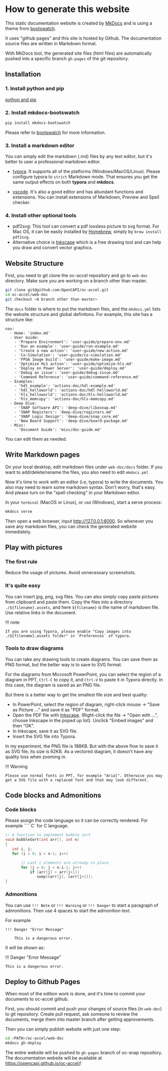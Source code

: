 # How to generate this website

This static documentation website is created by [MkDocs] and is using a theme from [bootswatch].

It uses "github pages" and this site is hosted by Github. The documentation source files are written in Markdown format.

With MkDocs tool, the generated site files (html files) are automatically pushed into a specific branch `gh-pages` of the git repository.

[MkDocs]: https://www.mkdocs.org
[bootswatch]: https://mkdocs.github.io/mkdocs-bootswatch/



## Installation

### 1. Install python and pip

[python and pip]

[python and pip]: https://realpython.com/installing-python/

### 2. Install mkdocs-bootswatch

``` bash
pip install mkdocs-bootswatch
```

Please refer to [bootswatch] for more information.

### 3. Install a markdown editor

You can simply edit the markdown (.md) files by any text editor, but it's better to user a professional markdown editor.

* [typora]. It supports all of the platforms (Windows/MacOS/Linux). Please configure typora to `strict` Markdown mode. That ensures you get the same output effects on both **typora** and **mkdocs**.

[typora]: https://typora.io/


* [vscode]. It's also a good editor and has abundant functions and extensions. You can install extensions of Markdown, Preview and Spell checker.

[vscode]: https://code.visualstudio.com/

### 4. Install other optional tools

* pdf2svg: This tool can convert a pdf lossless picture to svg format. For Mac OS, it can be easily installed by [Homebrew], simply by `brew install pdf2svg`.
* Alternative choice is [Inkscape] which is a free drawing tool and can help you draw and convert vector graphics.

[Homebrew]: https://brew.sh/
[Inkscape]: https://inkscape.org/

## Website Structure

First, you need to git clone the oc-accel repository and go to `web-doc` directory. Make sure you are working on a branch other than master.

``` bash
git clone git@github.com:OpenCAPI/oc-accel.git
cd oc-accel/web-doc
git checkout <A branch other than master>
```

The `docs` folder is where to put the markdown files, and the `mkdocs.yml` lists the website structure and global definitons. For example, this site has a structure like:

```
nav:
  - Home: 'index.md'
  - User Guide:
    - 'Prepare Environment': 'user-guide/prepare-env.md'
    - 'Run an example': 'user-guide/run-example.md'
    - 'Create a new action': 'user-guide/new-action.md'
    - 'Co-Simulation': 'user-guide/co-simulation.md'
    - 'FPGA Image build': 'user-guide/make-image.md'
    - 'Optimize HLS action': 'user-guide/optimize-hls.md'
    - 'Deploy on Power Server': 'user-guide/deploy.md'
    - 'Debug an issue': 'user-guide/debug-issue.md'
    - 'Command Reference': 'user-guide/command-reference.md'
  - Examples:
    - 'hdl_example': 'actions-doc/hdl-example.md'
    - 'hdl_helloworld': 'actions-doc/hdl-helloworld.md'
    - 'hls_helloworld': 'actions-doc/hls-helloworld.md'
    - 'hls_memcopy': 'actions-doc/hls-memcopy.md'
  - Deep Dive:
    - 'SNAP Software API': 'deep-dive/libosnap.md'
    - 'SNAP Registers': 'deep-dive/registers.md'
    - 'SNAP Logic Design': 'deep-dive/snap_core.md'
    - 'New Board Support': 'deep-dive/board-package.md'
  - Misc:
    - 'Document Guide': 'misc/doc-guide.md'
```

You can edit them as needed.

## Write Markdown pages

On your local desktop, edit markdown files under `web-doc/docs` folder. If you want to add/delete/rename the files, you also need to edit `mkdocs.yml`

Now it's time to work with an editor (i.e, typora) to write the documents. You also may need to learn some markdown syntax. Don't worry, that's easy. And please turn on the "spell checking" in your Markdown editor.

In your `terminal` (MacOS or Linux), or `cmd` (Windows), start a serve process:

``` bash
mkdocs serve
```

Then open a web browser, input <http://127.0.0.1:8000>. So whenever you save any markdown files, you can check the generated website immediately.



## Play with pictures

### The first rule

Reduce the usage of pictures. Avoid unnecessary screenshots.

### It's quite easy

You can insert jpg, png, svg files. You can also simply copy paste pictures from clipboard and paste them. Copy the files into a directory `./${filename}.assets`, and here `${filename}` is the name of markdown file. Use relative links in the document.

!!! note

    If you are using Typora, please enable "Copy images into ./${filename}.assets folder" in `Preferences` of typora.

### Tools to draw diagrams

You can take any drawing tools to create diagrams. You can save them as PNG format, but the better way is to save to SVG format.


For the diagrams from Microsoft PowerPoint, you can select the region of a diagram in PPT, `Ctrl-C` to copy it, and `Ctrl-V` to paste it in Typora directly. In this case, the diagram is saved as an PNG file.

But there is a better way to get the smallest file size and best quality:

- In PowerPoint, select the region of diagram, right-click mouse -> "Save as Picture ..." and save it as "PDF" format.
- Open the PDF file with [Inkscape]. (Right-click the file -> "Open with ...", choose Inkscape in the poped up list). Unclick "Embed images" and then "OK".
- In Inkscape, save it as SVG file.
- Insert the SVG file into Typora.

In my experiment, the PNG file is 188KB. But with the above flow to save it as SVG file, its size is 62KB. As a vectored diagram, it doesn't have any quality loss when zooming in.

!!! Warning

    Please use normal fonts in PPT, for example "Arial". Otherwise you may get a SVG file with a replaced font and that may look different.

## Code blocks and Admonitions

### Code blocks
Please assign the code language so it can be correctly rendered. For example ```` C` for C language.

``` C
// A function to implement bubble sort
void bubbleSort(int arr[], int n)
{
   int i, j;
   for (i = 0; i < n-1; i++)

       // Last i elements are already in place
       for (j = 0; j < n-i-1; j++)
           if (arr[j] > arr[j+1])
              swap(&arr[j], &arr[j+1]);
}
```


### Admonitions
You can use `!!! Note` or `!!! Warning` or `!!! Danger` to start a paragraph of admonitions. Then use 4 spaces to start the admonition text.

For example

```
!!! Danger "Error Message"

    This is a dangerous error.
```

It will be shown as:

!!! Danger "Error Message"

    This is a dangerous error.

## Deploy to Github Pages

When most of the edition work is done, and it's time to commit your documents to oc-accel github.

First, you should commit and push your changes of source files (in `web-doc`) to git repository. Create pull request, ask someone to review the documents, merge them into master branch after getting approvements.

Then you can simply publish website with just one step:

``` bash
cd <PATH>/oc-accel/web-doc
mkdocs gh-deploy
```

The entire website will be pushed to `gh-pages` branch of oc-snap repository. The documentation website will be available at <https://opencapi.github.io/oc-accel/>!

